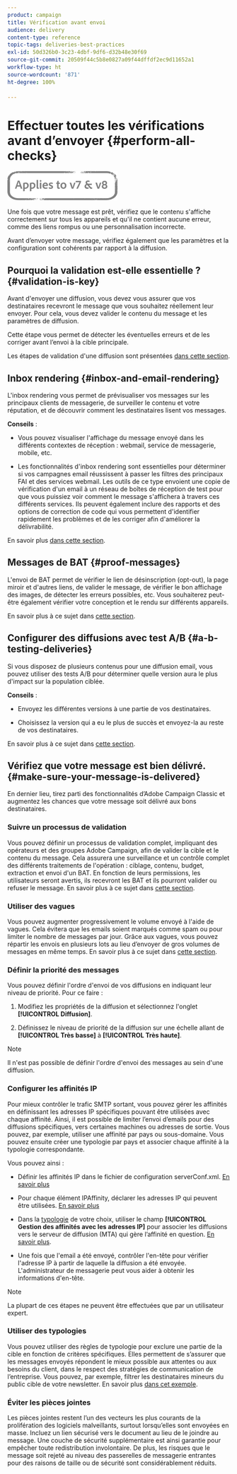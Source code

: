 ```yaml
---
product: campaign
title: Vérification avant envoi
audience: delivery
content-type: reference
topic-tags: deliveries-best-practices
exl-id: 50d326b0-3c23-4dbf-9df6-d32b48e30f69
source-git-commit: 20509f44c5b8e0827a09f44dffdf2ec9d11652a1
workflow-type: ht
source-wordcount: '871'
ht-degree: 100%

---
```


# Effectuer toutes les vérifications avant d’envoyer {#perform-all-checks}

![](../../assets/common.svg)

Une fois que votre message est prêt, vérifiez que le contenu s&#39;affiche correctement sur tous les appareils et qu&#39;il ne contient aucune erreur, comme des liens rompus ou une personnalisation incorrecte.

Avant d’envoyer votre message, vérifiez également que les paramètres et la configuration sont cohérents par rapport à la diffusion.

## Pourquoi la validation est-elle essentielle ?  {#validation-is-key}

Avant d&#39;envoyer une diffusion, vous devez vous assurer que vos destinataires recevront le message que vous souhaitez réellement leur envoyer. Pour cela, vous devez valider le contenu du message et les paramètres de diffusion.

Cette étape vous permet de détecter les éventuelles erreurs et de les corriger avant l’envoi à la cible principale.

Les étapes de validation d&#39;une diffusion sont présentées [dans cette section](steps-validating-the-delivery.md).

## Inbox rendering {#inbox-and-email-rendering}

L&#39;inbox rendering vous permet de prévisualiser vos messages sur les principaux clients de messagerie, de surveiller le contenu et votre réputation, et de découvrir comment les destinataires lisent vos messages.

**Conseils** :

* Vous pouvez visualiser l&#39;affichage du message envoyé dans les différents contextes de réception : webmail, service de messagerie, mobile, etc.

* Les fonctionnalités d&#39;inbox rendering sont essentielles pour déterminer si vos campagnes email réussissent à passer les filtres des principaux FAI et des services webmail. Les outils de ce type envoient une copie de vérification d&#39;un email à un réseau de boîtes de réception de test pour que vous puissiez voir comment le message s&#39;affichera à travers ces différents services. Ils peuvent également inclure des rapports et des options de correction de code qui vous permettent d&#39;identifier rapidement les problèmes et de les corriger afin d&#39;améliorer la délivrabilité.

En savoir plus [dans cette section](inbox-rendering.md).

## Messages de BAT {#proof-messages}

L&#39;envoi de BAT permet de vérifier le lien de désinscription (opt-out), la page miroir et d&#39;autres liens, de valider le message, de vérifier le bon affichage des images, de détecter les erreurs possibles, etc. Vous souhaiterez peut-être également vérifier votre conception et le rendu sur différents appareils.

En savoir plus à ce sujet dans [cette section](steps-validating-the-delivery.md#sending-a-proof).

## Configurer des diffusions avec test A/B {#a-b-testing-deliveries}

Si vous disposez de plusieurs contenus pour une diffusion email, vous pouvez utiliser des tests A/B pour déterminer quelle version aura le plus d&#39;impact sur la population ciblée.

**Conseils** :

* Envoyez les différentes versions à une partie de vos destinataires.

* Choisissez la version qui a eu le plus de succès et envoyez-la au reste de vos destinataires.

En savoir plus à ce sujet dans [cette section](get-started-a-b-testing.md).

## Vérifiez que votre message est bien délivré.  {#make-sure-your-message-is-delivered}

En dernier lieu, tirez parti des fonctionnalités d’Adobe Campaign Classic et augmentez les chances que votre message soit délivré aux bons destinataires.

### Suivre un processus de validation

Vous pouvez définir un processus de validation complet, impliquant des opérateurs et des groupes Adobe Campaign, afin de valider la cible et le contenu du message. Cela assurera une surveillance et un contrôle complet des différents traitements de l&#39;opération : ciblage, contenu, budget, extraction et envoi d&#39;un BAT. En fonction de leurs permissions, les utilisateurs seront avertis, ils recevront les BAT et ils pourront valider ou refuser le message. En savoir plus à ce sujet dans [cette section](../../campaign/using/marketing-campaign-approval.md).

### Utiliser des vagues

Vous pouvez augmenter progressivement le volume envoyé à l&#39;aide de vagues. Cela évitera que les emails soient marqués comme spam ou pour limiter le nombre de messages par jour. Grâce aux vagues, vous pouvez répartir les envois en plusieurs lots au lieu d’envoyer de gros volumes de messages en même temps. En savoir plus à ce sujet dans [cette section](steps-sending-the-delivery.md#sending-using-multiple-waves).

### Définir la priorité des messages

Vous pouvez définir l&#39;ordre d&#39;envoi de vos diffusions en indiquant leur niveau de priorité. Pour ce faire :

1. Modifiez les propriétés de la diffusion et sélectionnez l&#39;onglet **[!UICONTROL Diffusion]**.

1. Définissez le niveau de priorité de la diffusion sur une échelle allant de **[!UICONTROL Très basse]** à **[!UICONTROL Très haute]**.

>[!NOTE]
>
>Il n&#39;est pas possible de définir l&#39;ordre d&#39;envoi des messages au sein d&#39;une diffusion.

### Configurer les affinités IP

Pour mieux contrôler le trafic SMTP sortant, vous pouvez gérer les affinités en définissant les adresses IP spécifiques pouvant être utilisées avec chaque affinité. Ainsi, il est possible de limiter l’envoi d’emails pour des diffusions spécifiques, vers certaines machines ou adresses de sortie. Vous pouvez, par exemple, utiliser une affinité par pays ou sous-domaine. Vous pouvez ensuite créer une typologie par pays et associer chaque affinité à la typologie correspondante.

Vous pouvez ainsi :

* Définir les affinités IP dans le fichier de configuration serverConf.xml. [En savoir plus](../../installation/using/configuring-campaign-server.md#managing-outbound-smtp-traffic-with-affinities)

* Pour chaque élément IPAffinity, déclarer les adresses IP qui peuvent être utilisées. [En savoir plus](../../installation/using/email-deliverability.md#list-of-ip-addresses-to-use)

* Dans la [typologie](../../campaign-opt/using/about-campaign-typologies.md) de votre choix, utiliser le champ **[!UICONTROL Gestion des affinités avec les adresses IP]** pour associer les diffusions vers le serveur de diffusion (MTA) qui gère l’affinité en question. [En savoir plus](../../campaign-opt/using/applying-rules.md#control-outgoing-smtp-traffic).

* Une fois que l&#39;email a été envoyé, contrôler l&#39;en-tête pour vérifier l&#39;adresse IP à partir de laquelle la diffusion a été envoyée. L&#39;administrateur de messagerie peut vous aider à obtenir les informations d&#39;en-tête.

>[!NOTE]
>
>La plupart de ces étapes ne peuvent être effectuées que par un utilisateur expert.

### Utiliser des typologies

Vous pouvez utiliser des règles de typologie pour exclure une partie de la cible en fonction de critères spécifiques. Elles permettent de s’assurer que les messages envoyés répondent le mieux possible aux attentes ou aux besoins du client, dans le respect des stratégies de communication de l’entreprise. Vous pouvez, par exemple, filtrer les destinataires mineurs du public cible de votre newsletter. En savoir plus [dans cet exemple](../../campaign-opt/using/filtering-rules.md).

### Éviter les pièces jointes

Les pièces jointes restent l’un des vecteurs les plus courants de la prolifération des logiciels malveillants, surtout lorsqu’elles sont envoyées en masse. Incluez un lien sécurisé vers le document au lieu de le joindre au message. Une couche de sécurité supplémentaire est ainsi garantie pour empêcher toute redistribution involontaire. De plus, les risques que le message soit rejeté au niveau des passerelles de messagerie entrantes pour des raisons de taille ou de sécurité sont considérablement réduits.
